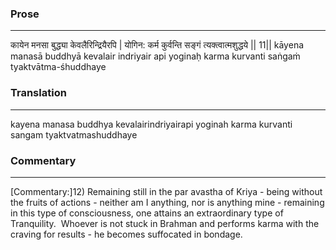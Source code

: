 ### Prose 
 --- 
कायेन मनसा बुद्ध्या केवलैरिन्द्रियैरपि |
योगिन: कर्म कुर्वन्ति सङ्गं त्यक्त्वात्मशुद्धये || 11||
kāyena manasā buddhyā kevalair indriyair api
yoginaḥ karma kurvanti saṅgaṁ tyaktvātma-śhuddhaye

### Translation 
 --- 
kayena manasa buddhya kevalairindriyairapi yoginah karma kurvanti sangam tyaktvatmashuddhaye

### Commentary 
 --- 
[Commentary:]12) Remaining still in the par avastha of Kriya - being without the fruits of actions - neither am I anything, nor is anything mine - remaining in this type of consciousness, one attains an extraordinary type of Tranquility.  Whoever is not stuck in Brahman and performs karma with the craving for results - he becomes suffocated in bondage.